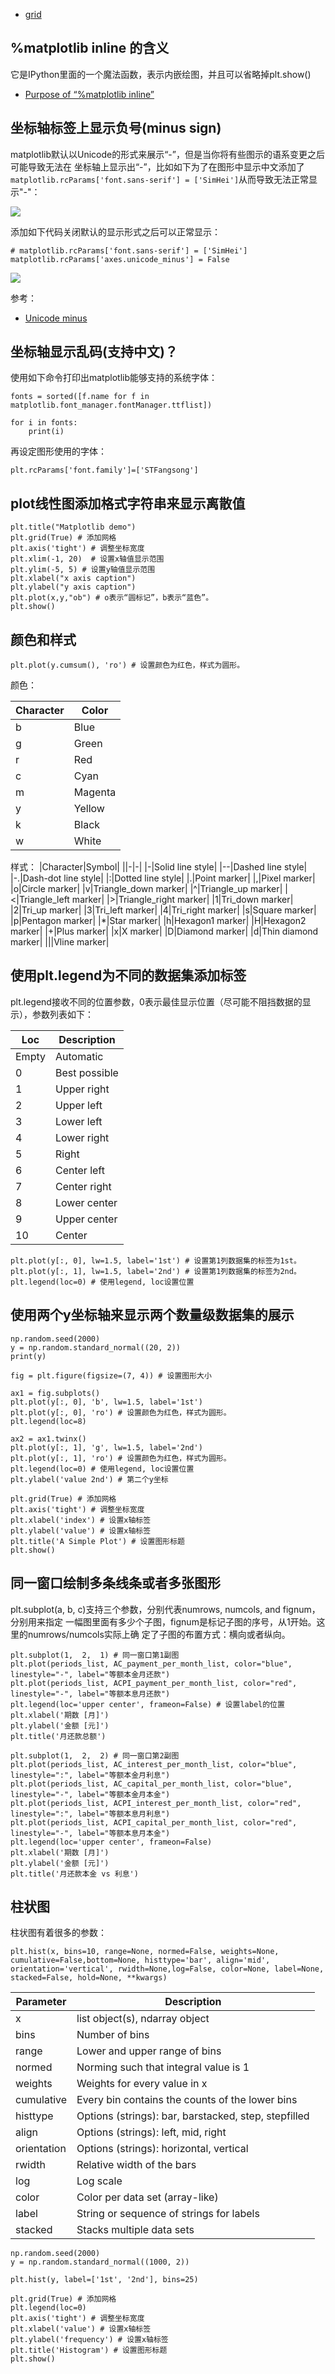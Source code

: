 - [grid](./grid/README.md)

## %matplotlib inline 的含义

它是IPython里面的一个魔法函数，表示内嵌绘图，并且可以省略掉plt.show()

- [Purpose of “%matplotlib inline”](https://stackoverflow.com/questions/43027980/purpose-of-matplotlib-inline)

## 坐标轴标签上显示负号(minus sign)

matplotlib默认以Unicode的形式来展示“-”，但是当你将有些图示的语系变更之后可能导致无法在
坐标轴上显示出“-”，比如如下为了在图形中显示中文添加了`matplotlib.rcParams['font.sans-serif'] = ['SimHei']`从而导致无法正常显示"-"：

![](./pyplot/cant_show_minus_sign.PNG)

添加如下代码关闭默认的显示形式之后可以正常显示：

```
# matplotlib.rcParams['font.sans-serif'] = ['SimHei']
matplotlib.rcParams['axes.unicode_minus'] = False
```

![](./pyplot/can_show_minus_sign.PNG)

参考：
- [Unicode minus](https://matplotlib.org/gallery/api/unicode_minus.html)

## 坐标轴显示乱码(支持中文)？

使用如下命令打印出matplotlib能够支持的系统字体：

```
fonts = sorted([f.name for f in matplotlib.font_manager.fontManager.ttflist])

for i in fonts:
    print(i)
```

再设定图形使用的字体：

```
plt.rcParams['font.family']=['STFangsong']
```

## plot线性图添加格式字符串来显示离散值

```
plt.title("Matplotlib demo")
plt.grid(True) # 添加网格
plt.axis('tight') # 调整坐标宽度
plt.xlim(-1, 20)  # 设置x轴值显示范围
plt.ylim(-5, 5) # 设置y轴值显示范围
plt.xlabel("x axis caption")
plt.ylabel("y axis caption")
plt.plot(x,y,"ob") # o表示“圆标记”，b表示“蓝色”。
plt.show()
```

## 颜色和样式

```
plt.plot(y.cumsum(), 'ro') # 设置颜色为红色，样式为圆形。
```

颜色：

|Character|Color|
|-|-|
|b|Blue|
|g|Green|
|r|Red|
|c|Cyan|
|m|Magenta|
|y|Yellow|
|k|Black|
|w|White|

样式：
|Character|Symbol|
||-|-|
|-|Solid line style|
|--|Dashed line style|
|-.|Dash-dot line style|
|:|Dotted line style|
|.|Point marker|
|,|Pixel marker|
|o|Circle marker|
|v|Triangle_down marker|
|^|Triangle_up marker|
|<|Triangle_left marker|
|>|Triangle_right marker|
|1|Tri_down marker|
|2|Tri_up marker|
|3|Tri_left marker|
|4|Tri_right marker|
|s|Square marker|
|p|Pentagon marker|
|*|Star marker|
|h|Hexagon1 marker|
|H|Hexagon2 marker|
|+|Plus marker|
|x|X marker|
|D|Diamond marker|
|d|Thin diamond marker|
|||Vline marker|

## 使用plt.legend为不同的数据集添加标签

plt.legend接收不同的位置参数，0表示最佳显示位置（尽可能不阻挡数据的显示），参数列表如下：

|Loc|Description|
|-|-|
|Empty|Automatic|
|0|Best possible|
|1|Upper right|
|2|Upper left|
|3|Lower left|
|4|Lower right|
|5|Right|
|6|Center left|
|7|Center right|
|8|Lower center|
|9|Upper center|
|10|Center|

```
plt.plot(y[:, 0], lw=1.5, label='1st') # 设置第1列数据集的标签为1st。
plt.plot(y[:, 1], lw=1.5, label='2nd') # 设置第1列数据集的标签为2nd。
plt.legend(loc=0) # 使用legend, loc设置位置
```

## 使用两个y坐标轴来显示两个数量级数据集的展示

```
np.random.seed(2000)
y = np.random.standard_normal((20, 2))
print(y)

fig = plt.figure(figsize=(7, 4)) # 设置图形大小

ax1 = fig.subplots()
plt.plot(y[:, 0], 'b', lw=1.5, label='1st')
plt.plot(y[:, 0], 'ro') # 设置颜色为红色，样式为圆形。
plt.legend(loc=8)

ax2 = ax1.twinx()
plt.plot(y[:, 1], 'g', lw=1.5, label='2nd')
plt.plot(y[:, 1], 'ro') # 设置颜色为红色，样式为圆形。
plt.legend(loc=0) # 使用legend, loc设置位置
plt.ylabel('value 2nd') # 第二个y坐标

plt.grid(True) # 添加网格
plt.axis('tight') # 调整坐标宽度
plt.xlabel('index') # 设置x轴标签
plt.ylabel('value') # 设置x轴标签
plt.title('A Simple Plot') # 设置图形标题
plt.show()
```

## 同一窗口绘制多条线条或者多张图形

plt.subplot(a, b, c)支持三个参数，分别代表numrows, numcols, and fignum，分别用来指定
一幅图里面有多少个子图，fignum是标记子图的序号，从1开始。这里的numrows/numcols实际上确
定了子图的布置方式：横向或者纵向。

```
plt.subplot(1,  2,  1) # 同一窗口第1副图
plt.plot(periods_list, AC_payment_per_month_list, color="blue", linestyle="-", label="等额本金月还款")
plt.plot(periods_list, ACPI_payment_per_month_list, color="red", linestyle="-", label="等额本息月还款")
plt.legend(loc='upper center', frameon=False) # 设置label的位置
plt.xlabel('期数 [月]')
plt.ylabel('金额 [元]')
plt.title('月还款总额')

plt.subplot(1,  2,  2) # 同一窗口第2副图
plt.plot(periods_list, AC_interest_per_month_list, color="blue", linestyle=":", label="等额本金月利息")
plt.plot(periods_list, AC_capital_per_month_list, color="blue", linestyle="-", label="等额本金月本金")
plt.plot(periods_list, ACPI_interest_per_month_list, color="red", linestyle=":", label="等额本息月利息")
plt.plot(periods_list, ACPI_capital_per_month_list, color="red", linestyle="-", label="等额本息月本金")
plt.legend(loc='upper center', frameon=False)
plt.xlabel('期数 [月]')
plt.ylabel('金额 [元]')
plt.title('月还款本金 vs 利息')
```

## 柱状图

柱状图有着很多的参数：

```
plt.hist(x, bins=10, range=None, normed=False, weights=None, cumulative=False,bottom=None, histtype='bar', align='mid', orientation='vertical', rwidth=None,log=False, color=None, label=None, stacked=False, hold=None, **kwargs)
```

|Parameter|Description|
|-|-|
|x|list object(s), ndarray object|
|bins|Number of bins|
|range|Lower and upper range of bins|
|normed|Norming such that integral value is 1|
|weights|Weights for every value in x|
|cumulative|Every bin contains the counts of the lower bins|
|histtype|Options (strings): bar, barstacked, step, stepfilled|
|align|Options (strings): left, mid, right|
|orientation|Options (strings): horizontal, vertical|
|rwidth|Relative width of the bars|
|log|Log scale|
|color|Color per data set (array-like)|
|label|String or sequence of strings for labels|
|stacked|Stacks multiple data sets|

```
np.random.seed(2000)
y = np.random.standard_normal((1000, 2))

plt.hist(y, label=['1st', '2nd'], bins=25)

plt.grid(True) # 添加网格
plt.legend(loc=0)
plt.axis('tight') # 调整坐标宽度
plt.xlabel('value') # 设置x轴标签
plt.ylabel('frequency') # 设置x轴标签
plt.title('Histogram') # 设置图形标题
plt.show()
```
